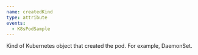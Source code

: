 ```yaml
---
name: createdKind
type: attribute
events:
  - K8sPodSample
---
```


Kind of Kubernetes object that created the pod. For example, DaemonSet.
